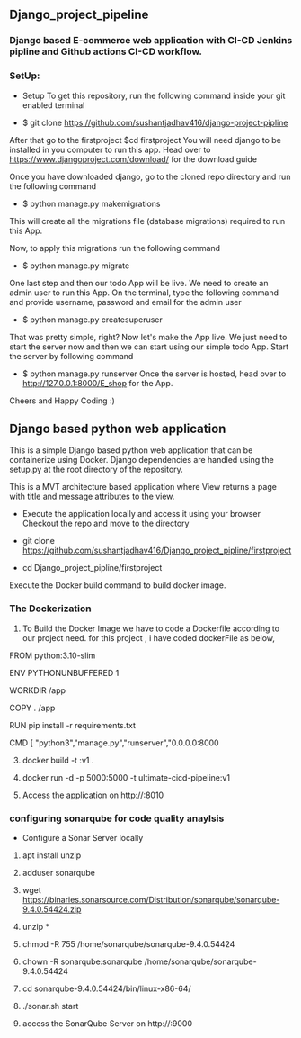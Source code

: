 ## Django_project_pipeline

### Django based E-commerce web application with CI-CD Jenkins pipline and Github actions CI-CD workflow.

### SetUp:

- Setup To get this repository, run the following command inside your git enabled terminal

- $ git clone https://github.com/sushantjadhav416/django-project-pipline

After that go to the firstproject $cd firstproject You will need django to be installed in you computer to run this app. Head over to https://www.djangoproject.com/download/ for the download guide

Once you have downloaded django, go to the cloned repo directory and run the following command

- $ python manage.py makemigrations 

This will create all the migrations file (database migrations) required to run this App.

Now, to apply this migrations run the following command

- $ python manage.py migrate 

One last step and then our todo App will be live. We need to create an admin user to run this App. On the terminal, type the following command and provide username, password and email for the admin user

- $ python manage.py createsuperuser 

That was pretty simple, right? Now let's make the App live. We just need to start the server now and then we can start using our simple todo App. Start the server by following command

- $ python manage.py runserver Once the server is hosted, head over to http://127.0.0.1:8000/E_shop for the App.

Cheers and Happy Coding :)

##  Django based python web application
This is a simple Django based python web application that can be containerize using Docker. Django dependencies are handled using the setup.py at the root directory of the repository.

This is a MVT architecture based application where View returns a page with title and message attributes to the view.


- Execute the application locally and access it using your browser
Checkout the repo and move to the directory

- git clone https://github.com/sushantjadhav416/Django_project_pipline/firstproject

 
- cd Django_project_pipline/firstproject

Execute the Docker build command to build docker image.

   
### The Dockerization

 1. To Build the Docker Image we have to code a Dockerfile according to our project need.
    for this project , i have coded dockerFile as below,

   FROM python:3.10-slim

   ENV PYTHONUNBUFFERED 1

   WORKDIR /app

   COPY . /app

   RUN pip install -r requirements.txt 

   CMD [ "python3","manage.py","runserver","0.0.0.0:8000
   
3. docker build -t <Name Of Image>:v1 .

4. docker run -d -p 5000:5000 -t ultimate-cicd-pipeline:v1

5. Access the application on http://<ip-address>:8010

### configuring sonarqube for code quality anaylsis
- Configure a Sonar Server locally  

1. apt install unzip  

2. adduser sonarqube 

3. wget https://binaries.sonarsource.com/Distribution/sonarqube/sonarqube-9.4.0.54424.zip  

4. unzip *      

5. chmod -R 755 /home/sonarqube/sonarqube-9.4.0.54424   

6. chown -R sonarqube:sonarqube /home/sonarqube/sonarqube-9.4.0.54424     

7. cd sonarqube-9.4.0.54424/bin/linux-x86-64/ 

8. ./sonar.sh start   

9. access the SonarQube Server on http://<ip-address>:9000
